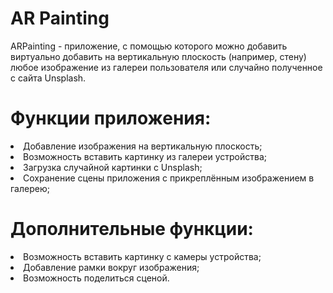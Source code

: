 # AR Painting

ARPainting - приложение, с помощью которого можно добавить виртуально добавить на вертикальную плоскость (например, стену) любое изображение из галереи пользователя или случайно полученное с сайта Unsplash.

# Функции приложения:
<li> Добавление изображения на вертикальную плоскость;
<li> Возможность вставить картинку из галереи устройства;
<li> Загрузка случайной картинки с Unsplash;
<li> Сохранение сцены приложения с прикреплённым изображением в галерею;
  
# Дополнительные функции: 
<li> Возможность вставить картинку с камеры устройства;
<li> Добавление рамки вокруг изображения;
<li> Возможность поделиться сценой.
